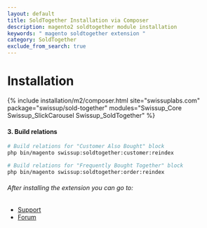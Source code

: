 ```yaml
---
layout: default
title: SoldTogether Installation via Composer
description: magento2 soldtogether module installation
keywords: " magento soldtogether extension "
category: SoldTogether
exclude_from_search: true
---
```


# Installation

{% include installation/m2/composer.html site="swissuplabs.com" package="swissup/sold-together" modules="Swissup_Core Swissup_SlickCarousel Swissup_SoldTogether" %}

#### 3. Build relations

``` bash
# Build relations for "Customer Also Bought" block
php bin/magento swissup:soldtogether:customer:reindex

# Build relations for "Frequently Bought Together" block
php bin/magento swissup:soldtogether:order:reindex
```

###### After installing the extension you can go to:

* [Support](https://swissuplabs.com/contacts/)
* [Forum](https://swissuplabs.com/magento-forum/)
